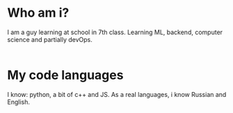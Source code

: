 # Who am i?
I am a guy learning at school in 7th class. Learning ML, backend, computer science and partially devOps.<br>
<br>

# My code languages
I know: python, a bit of c++ and JS. 
As a real languages, i know Russian and English.


